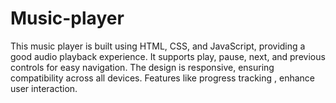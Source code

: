 # Music-player

This music player is built using HTML, CSS, and JavaScript, providing a good audio playback experience. It supports play, pause, next, and previous controls for easy navigation. The design is  responsive, ensuring compatibility across all devices. Features like progress tracking , enhance user interaction. 
